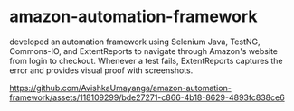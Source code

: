 # amazon-automation-framework
developed an automation framework using Selenium Java, TestNG, Commons-IO, and ExtentReports to navigate through Amazon's website from login to checkout. Whenever a test fails, ExtentReports captures the error and provides visual proof with screenshots.


https://github.com/AvishkaUmayanga/amazon-automation-framework/assets/118109299/bde27271-c866-4b18-8629-4893fc838ce6



